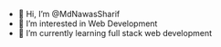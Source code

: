 - 👋 Hi, I’m @MdNawasSharif
- 👀 I’m interested in Web Development
- 🌱 I’m currently learning full stack web development

<!---
MdNawasSharif/MdNawasSharif is a ✨ special ✨ repository because its `README.md` (this file) appears on your GitHub profile.
You can click the Preview link to take a look at your changes.
--->
